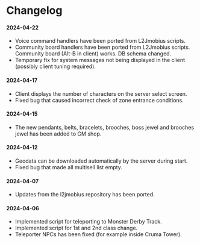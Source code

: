 # Changelog

#### 2024-04-22
- Voice command handlers have been ported from L2Jmobius scripts.
- Community board handlers have been ported from L2Jmobius scripts. Community board (Alt-B in client) works. DB schema changed.
- Temporary fix for system messages not being displayed in the client (possibly client tuning required).

#### 2024-04-17
- Client displays the number of characters on the server select screen.
- Fixed bug that caused incorrect check of zone entrance conditions.

#### 2024-04-15
- The new pendants, belts, bracelets, brooches, boss jewel and brooches jewel has been added to GM shop.

#### 2024-04-12
- Geodata can be downloaded automatically by the server during start.
- Fixed bug that made all multisell list empty.

#### 2024-04-07
- Updates from the l2jmobius repository has been ported.

#### 2024-04-06
- Implemented script for teleporting to Monster Derby Track.
- Implemented script for 1st and 2nd class change.
- Teleporter NPCs has been fixed (for example inside Cruma Tower).
